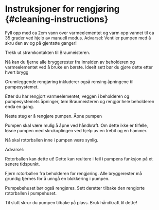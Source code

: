 # Instruksjoner for rengjøring {#cleaning-instructions}

Fyll opp med ca 2cm vann over varmeelementet og varm opp vannet til ca 35 grader ved hjelp av manuell modus. Advarsel: Ventiler pumpen med å skru den av og på gjentatte ganger!

Trekk ut strømkontakten til Braumeisteren.

Nå kan du fjerne alle bryggerester fra innsiden av beholderen og varmeelementet ved å bruke en børste. Ideelt sett bør du gjøre dette etter hvert brygg

Grunnleggende rengjøring inkluderer også rensing åpningene til pumpesystemet.

Etter du har rengjort varmeelementet, veggen i beholderen og pumpesystemets åpninger, tøm Braumeisteren og rengjør hele beholderen enda en gang.

Neste steg er å rengjøre pumpen. Åpne pumpen

Pumpen skal være mulig å åpne ved håndkraft. Om dette ikke er tilfelle, løsne pumpen med skrukoplingen ved hjelp av en trebit og en hammer.

Nå skal rotorballen inne i pumpen være synlig.

Advarsel:

Rotorballen kan dette ut! Dette kan reultere i feil i pumpens funksjon på et senere tidspunkt.

Fjern rotorballen fra beholderen for rengjøring. Alle bryggerester må grundig fjernes for å unngå en blokkering i pumpen.

Pumpebehuset bør også rengjøres. Sett deretter tilbake den rengjorte rotorballen i pumpehuset.

Til slutt skrur du pumpen tilbake på plass. Bruk håndkraft til dette!
